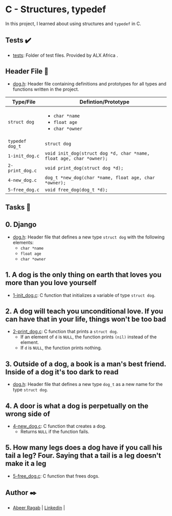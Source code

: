 # C - Structures, typedef

In this project, I learned about using structures and `typedef` in C.

## Tests :heavy_check_mark:

* [tests](./tests): Folder of test files. Provided by ALX Africa .

## Header File :file_folder:

* [dog.h](./dog.h): Header file containing definitions and prototypes for all types
and functions written in the project.

| Type/File       | Defintion/Prototype                                                      |
| --------------- | ------------------------------------------------------------------------ |
| `struct dog`    | <ul><li>`char *name`</li><li>`float age`</li><li>`char *owner`</li></ul> |
| `typedef dog_t` | `struct dog`                                                             |
| `1-init_dog.c`  | `void init_dog(struct dog *d, char *name, float age, char *owner);`      |
| `2-print_dog.c` | `void print_dog(struct dog *d);`                                         |
| `4-new_dog.c`   | `dog_t *new_dog(char *name, float age, char *owner);`                    |
| `5-free_dog.c`  | `void free_dog(dog_t *d);`                                               |

## Tasks :page_with_curl:

## 0. Django
  * [dog.h](./dog.h): Header file that defines a new type `struct dog` with the
  following elements:
    * `char *name`
    * `float age`
    * `char *owner`

## 1. A dog is the only thing on earth that loves you more than you love yourself
  * [1-init_dog.c](./1-init_dog.c): C function that initializes a variable of type `struct dog`.

## 2. A dog will teach you unconditional love. If you can have that in your life, things won't be too bad
  * [2-print_dog.c](./2-print_dog.c): C function that prints a `struct dog`.
    * If an element of `d` is `NULL`, the function prints `(nil)` instead of the element.
    * If `d` is `NULL`, the function prints nothing.

## 3. Outside of a dog, a book is a man's best friend. Inside of a dog it's too dark to read
  * [dog.h](./dog.h): Header file that defines a new type `dog_t` as a new name for the
  type `struct dog`.

## 4. A door is what a dog is perpetually on the wrong side of
  * [4-new_dog.c](./4-new_dog.c): C function that creates a dog.
    * Returns `NULL` if the function fails.

## 5. How many legs does a dog have if you call his tail a leg? Four. Saying that a tail is a leg doesn't make it a leg
  * [5-free_dog.c](./5-free_dog.c): C function that frees dogs.


## Author :black_nib:

- [Abeer Ragab](https://github.com/Abeer-M-Ali) | [Linkedin](https://www.linkedin.com/in/abeer-ragab-b25872260/) |

